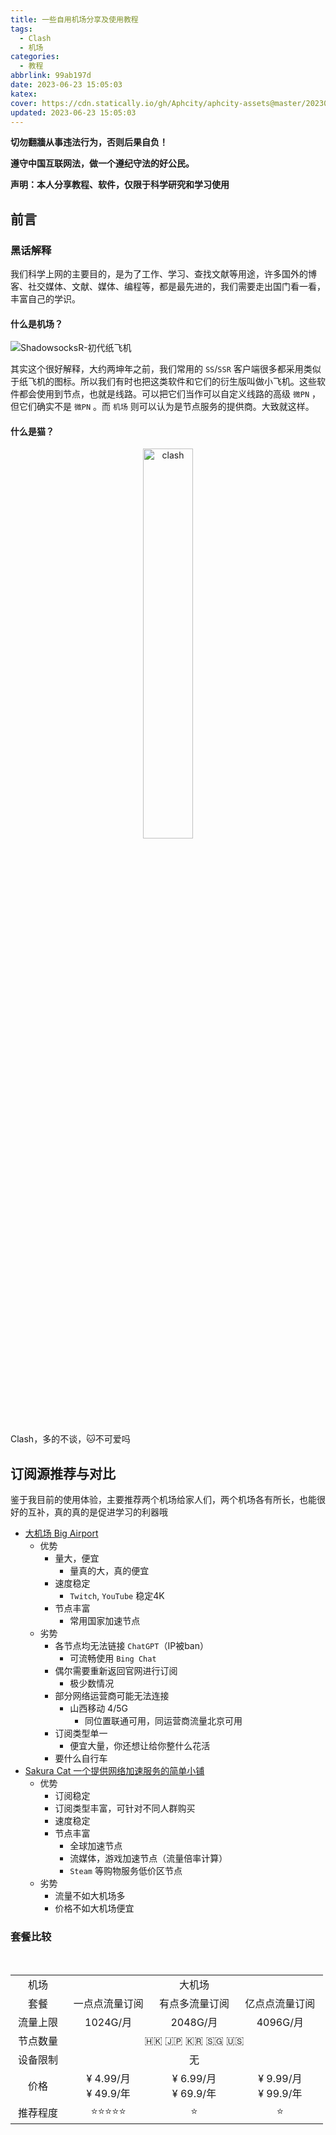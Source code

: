 ```yaml
---
title: 一些自用机场分享及使用教程
tags:
  - Clash
  - 机场
categories:
  - 教程
abbrlink: 99ab197d
date: 2023-06-23 15:05:03
katex:
cover: https://cdn.statically.io/gh/Aphcity/aphcity-assets@master/20230623/BigAirport-SakuraCat.3sta8swe7um0.webp
updated: 2023-06-23 15:05:03
---
```


**切勿翻牆从事违法行为，否则后果自负！**  

**遵守中国互联网法，做一个遵纪守法的好公民。**  

**声明：本人分享教程、软件，仅限于科学研究和学习使用**

## 前言

### 黑话解释

我们科学上网的主要目的，是为了工作、学习、查找文献等用途，许多国外的博客、社交媒体、文献、媒体、编程等，都是最先进的，我们需要走出国门看一看，丰富自己的学识。

#### 什么是机场？

![ShadowsocksR-初代纸飞机](https://cdn.statically.io/gh/Aphcity/aphcity-assets@master/20230623/ShadowsocksR-初代纸飞机.45gz4vdyvyc0.webp)

其实这个很好解释，大约两坤年之前，我们常用的 `SS`/`SSR` 客户端很多都采用类似于纸飞机的图标。所以我们有时也把这类软件和它们的衍生版叫做小飞机。这些软件都会使用到节点，也就是线路。可以把它们当作可以自定义线路的高级 `微PN` ，但它们确实不是 `微PN` 。而 `机场` 则可以认为是节点服务的提供商。大致就这样。

#### 什么是猫？

<div align=center><img src="https://cdn.statically.io/gh/Aphcity/aphcity-assets@master/20230623/Clash.2uu5xgp6nq00.webp" width = 40% title = "clash"></div>

Clash，多的不谈，🐱不可爱吗

## 订阅源推荐与对比

鉴于我目前的使用体验，主要推荐两个机场给家人们，两个机场各有所长，也能很好的互补，真的真的是促进学习的利器哦

- [大机场 Big Airport](https://xn--mesr8b36x.shop/#/register?code=xPuESeid)
	- 优势
		- 量大，便宜
			- 量真的大，真的便宜
		- 速度稳定
			- `Twitch`, `YouTube` 稳定4K
		- 节点丰富
			- 常用国家加速节点
	- 劣势
		- 各节点均无法链接 `ChatGPT`（IP被ban）
			- 可流畅使用 `Bing Chat`
		- 偶尔需要重新返回官网进行订阅
			- 极少数情况
		- 部分网络运营商可能无法连接
			- 山西移动 4/5G
				- 同位置联通可用，同运营商流量北京可用
		- 订阅类型单一
			- 便宜大量，你还想让给你整什么花活
		- 要什么自行车
- [Sakura Cat 一个提供网络加速服务的简单小铺](https://sakuracat-001.com/#/register?code=5JXKxg2v)
	- 优势
		- 订阅稳定
		- 订阅类型丰富，可针对不同人群购买
		- 速度稳定
		- 节点丰富
			- 全球加速节点
			- 流媒体，游戏加速节点（流量倍率计算）
			- `Steam` 等购物服务低价区节点
	- 劣势
		- 流量不如大机场多
		- 价格不如大机场便宜

### 套餐比较

<table border=0 cellpadding=0 cellspacing=0 width=435 style="border-collapse: collapse; table-layout:fixed; width:450pt"; align="center">
 <tr height=19 style="height:14.25pt"; align="center">
  <td height=19 class=xl6516961 width=72 style="height:14.25pt;width:54pt">机场</td>
  <td colspan=3 class=xl6516961 width=363 style="width:273pt">大机场</td>
 </tr>
 <tr height=19 style="height:14.25pt"; align="center">
  <td height=19 class=xl6516961 style="height:14.25pt">套餐</td>
  <td class=xl6516961>一点点流量订阅</td>
  <td class=xl6516961>有点多流量订阅</td>
  <td class=xl6516961>亿点点流量订阅</td>
 </tr>
 <tr height=19 style="height:14.25pt"; align="center">
  <td height=19 class=xl6516961 style="height:14.25pt">流量上限</td>
  <td class=xl6516961>1024G/月</td>
  <td class=xl6516961>2048G/月</td>
  <td class=xl6516961>4096G/月</td>
 </tr>
 <tr height=22 style="height:16.5pt"; align="center">
  <td height=22 class=xl6516961 style="height:16.5pt">节点数量</td>
  <td colspan=3 class=xl6616961>&#127469;&#127472; &#127471;&#127477; &#127472;&#127479; &#127480;&#127468; &#127482;&#127480;</td>
 </tr>
 <tr height=22 style="height:16.5pt"; align="center">
  <td height=22 class=xl6516961 style="height:16.5pt">设备限制</td>
  <td colspan=3 class=xl6516961>无</td>
 </tr>
 <tr height=38 style="height:28.5pt"; align="center">
  <td height=38 class=xl6516961 style="height:28.5pt">价格</td>
  <td class=xl6716961 width=121 style="width:91pt">&yen;&nbsp;4.99/月<br>&yen;&nbsp;49.9/年</td>
  <td class=xl6716961 width=121 style="width:91pt">&yen;&nbsp;6.99/月<br>&yen;&nbsp;69.9/年</td>
  <td class=xl6716961 width=121 style="width:91pt">&yen;&nbsp;9.99/月<br>&yen;&nbsp;99.9/年</td>
 </tr>
 <tr height=22 style="height:16.5pt"; align="center">
  <td height=22 class=xl6516961 style="height:16.5pt">推荐程度</td>
  <td class=xl6616961>&#11088;&#11088;&#11088;&#11088;&#11088;</td>
  <td class=xl6616961>&#11088;</td>
  <td class=xl6616961>&#11088;</td>
 </tr>
</table>
